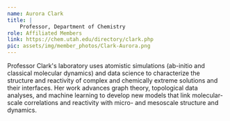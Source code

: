 ```yaml
---
name: Aurora Clark
title: |
    Professor, Department of Chemistry
role: Affiliated Members
link: https://chem.utah.edu/directory/clark.php
pic: assets/img/member_photos/Clark-Aurora.png
---
```


Professor Clark's laboratory uses atomistic simulations (ab-initio and classical molecular dynamics) and data science to characterize the structure and reactivity of complex and chemically extreme solutions and their interfaces.  Her work advances graph theory, topological data analyses, and machine learning to develop new models that link molecular-scale correlations and reactivity with micro- and mesoscale structure and dynamics.
